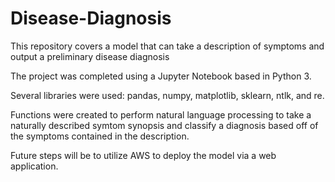 # Disease-Diagnosis
This repository covers a model that can take a description of symptoms and output a preliminary disease diagnosis

The project was completed using a Jupyter Notebook based in Python 3.

Several libraries were used:
pandas, numpy, matplotlib, sklearn, ntlk, and re. 

Functions were created to perform natural language processing to take a naturally described symtom synopsis and classify a diagnosis based off of the symptoms contained in the description.

Future steps will be to utilize AWS to deploy the model via a web application.
